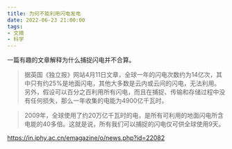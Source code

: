 ```yaml
---
title: 为何不能利用闪电发电
date: 2022-06-23 21:00:00
tags: 
- 文摘
- 科学
---
```


一篇有趣的文章解释为什么捕捉闪电并不合算。

> 据英国《独立报》网站4月11日文章，全球一年的闪电次数约为14亿次，其中只有约25%是地面闪电，其他大多数是云内或云间的闪电，无法利用。另外，假设可以百分之百利用所有闪电，而且在捕捉、传输和存储过程中没有任何损失，那么一年收集的电能为4900亿千瓦时。

> 2009年，全球使用了约20万亿千瓦时的电，是所有可利用的地面闪电所含电能的40多倍。这就是说，所有我们可以捕捉的闪电仅可供全球使用9天。
> 
https://in.iphy.ac.cn/emagazine/o/news.php?id=22082

